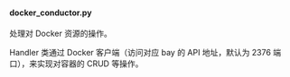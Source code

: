 #### docker_conductor.py
处理对 Docker 资源的操作。

Handler 类通过 Docker 客户端（访问对应 bay 的 API 地址，默认为 2376 端口），来实现对容器的 CRUD 等操作。
